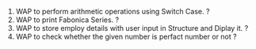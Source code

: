 1. WAP to perform arithmetic operations using Switch Case. ?
2. WAP to print Fabonica Series. ?
3. WAP to store employ details with user input in Structure and Diplay it. ?
4. WAP to check whether the given number is perfact number or not ?
